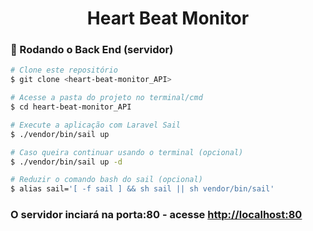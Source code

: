 <h1 align="center">Heart Beat Monitor</h1>

### 🎲 Rodando o Back End (servidor)

```bash
# Clone este repositório
$ git clone <heart-beat-monitor_API>

# Acesse a pasta do projeto no terminal/cmd
$ cd heart-beat-monitor_API

# Execute a aplicação com Laravel Sail
$ ./vendor/bin/sail up

# Caso queira continuar usando o terminal (opcional)
$ ./vendor/bin/sail up -d

# Reduzir o comando bash do sail (opcional)
$ alias sail='[ -f sail ] && sh sail || sh vendor/bin/sail'

```


### O servidor inciará na porta:80 - acesse <http://localhost:80>
